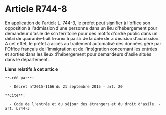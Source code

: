 # Article R744-8

En application de l'article L. 744-3, le préfet peut signifier à l'office son opposition à l'admission d'une personne dans un
lieu d'hébergement pour demandeur d'asile de son territoire pour des motifs d'ordre public dans un délai de quarante-huit
heures à partir de la date de la décision d'admission. A cet effet, le préfet a accès au traitement automatisé des données
géré par l'Office français de l'immigration et de l'intégration concernant les entrées et sorties dans les lieux
d'hébergement pour demandeurs d'asile situés dans le département.

**Liens relatifs à cet article**

	**Créé par**:

	  - Décret n°2015-1166 du 21 septembre 2015 - art. 20

	**Cite**:

	  - Code de l'entrée et du séjour des étrangers et du droit d'asile. - art. L744-3
